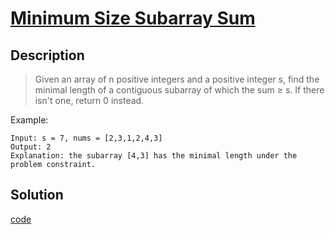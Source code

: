 # [Minimum Size Subarray Sum](https://leetcode.com/problems/minimum-size-subarray-sum/)

## Description
>Given an array of n positive integers and a positive integer s, find the minimal length of a contiguous subarray of which the sum ≥ s. If there isn't one, return 0 instead.

Example:

```
Input: s = 7, nums = [2,3,1,2,4,3]
Output: 2
Explanation: the subarray [4,3] has the minimal length under the problem constraint.
```

## Solution

[code](./minimum_size_subarray_sum.go)
